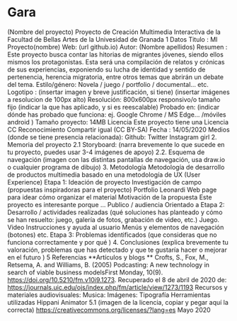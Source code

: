 # Gara
(Nombre del proyecto) Proyecto de Creación Multimedia Interactiva de la Facultad de Bellas Artes de la Univesidad de Granada  1 Datos Titulo : MI Proyecto(nombre)  Web: (url github.io)  Autor: (Nombre apellidos)  Resumen : Este proyecto busca contar las hitorias de migrantes jóvenes, siendo ellos mismos los protagonistas. Esta será una compilación de relatos y crónicas de sus experiencias, exponiendo su lucha de identidad y sentido de pertenencia, herencia migratoria, entre otros temas que abrirán un debate del tema.  Estilo/género: Novela / juego / portfolio / documental... etc.  Logotipo : (insertar imagen y breve justificación, si tiene)  (insertar imágenes a resolucion de 100px alto)  Resolución: 800x600px responsivo/o tamaño fijo (indicar la que has aplicado, y si es reescalable)  Probado en: (indicar dónde has probado que funciona: ej. Google Chrome / MS Edge... /móviles android )  Tamaño proyecto: 14MB  Licencia Este proyecto tiene una Licencia CC Reconocimiento Compartir igual (CC BY-SA)  Fecha : 14/05/2020  Medios (donde se tiene presencia relacionada):  Github: Twitter Instagram girl  2. Memoria del proyecto 2.1 Storyboard: (narra brevemente lo que sucede en tu proyecto, puedes usar 3-4 imágenes de apoyo)  2.2. Esquema de navegación (imagen con las distintas pantallas de navegación, usa draw.io o cualquier programa de dibujo)  3. Metodología Metodología de desarrollo de productos multimedia basado en una metodología de UX (User Experience)  Etapa 1: Ideación de proyecto Investigación de campo (propuestas inspiradoras para el proyecto)  Portfolio Leonardi Web page para idear cómo organizar el material Motivación de la propuesta  Este proyecto es interesante porque ...  Publico / audiencia  Orientado a Etapa 2: Desarrollo / actividades realizadas (qué soluciones has planteado y cómo se han resuelto: juego, galería de fotos, grabación de video, etc.)  Juego. Video Instrucciones y ayuda al usuario Menús y elementos de navegación (botones) etc. Etapa 3: Problemas identificados (que consideras que no funciona correctamente y por qué )  4. Conclusiones (explica brevemente tu valoración, problemas que has detectado y que te gustaría hacer o mejorar en el futuro )  5 Referencias **Artículos y blogs **  Crofts, S., Fox, M., Retsema, A. and Williams, B. (2005) Podcasting: A new technology in search of viable business modelsFirst Monday, 10(9). https://doi.org/10.5210/fm.v10i9.1273. Recuperado el 8 de abril de 2020 de: https://journals.uic.edu/ojs/index.php/fm/article/view/1273/1193 Recursos y materiales audiovisuales:  Musica: Imágenes: Tipografía Herramientas utilizadas  Hippani Animator 5.1 (imagen de la licencia, copiar y pegar aquí la correcta)  https://creativecommons.org/licenses/?lang=es  Mayo 2020
